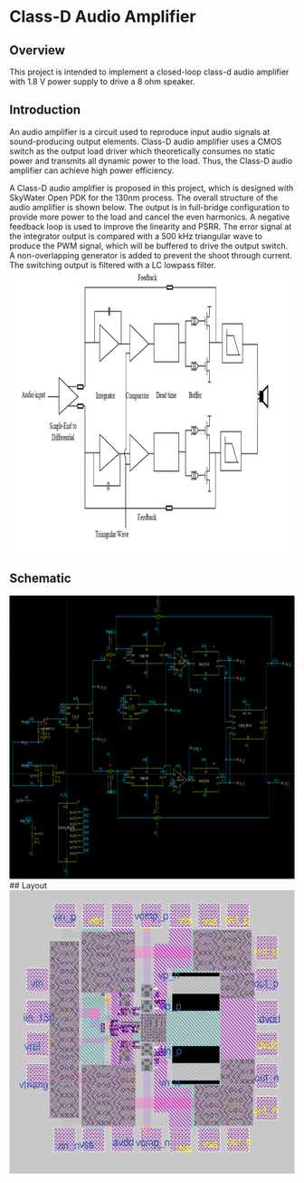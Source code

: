 # Class-D Audio Amplifier
## Overview

This project is intended to implement a closed-loop class-d audio amplifier with 1.8 V power supply to drive a 8 ohm speaker.

## Introduction

An audio amplifier is a circuit used to reproduce input audio signals at sound-producing output elements. Class-D audio amplifier uses a CMOS switch as the output load driver which theoretically consumes no static power and transmits all dynamic power to the load. Thus, the Class-D audio amplifier can achieve high power efficiency.

A Class-D audio amplifier is proposed in this project, which is designed with SkyWater Open PDK for the 130nm process. The overall structure of the audio amplifier is shown below. The output is in full-bridge configuration to provide more power to the load and cancel the even harmonics. A negative feedback loop is used to improve the linearity and PSRR. The error signal at the integrator output is compared with a 500 kHz triangular wave to produce the PWM signal, which will be buffered to drive the output switch. A non-overlapping generator is added to prevent the shoot through current. The switching output is filtered with a LC lowpass filter. 
<img src="https://github.com/jhz701/class_d_audio_amplifier/blob/main/class-d.png" width="1500" height="500" alt=""/>

## Schematic
<img src="https://github.com/jhz701/class_d_audio_amplifier/blob/main/Class_d_sch.png" width="1500" height="500" alt=""/>
## Layout
<img src="https://github.com/jhz701/class_d_audio_amplifier/blob/main/Class_d_ly.png" width="1500" height="500" alt=""/>
